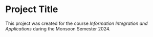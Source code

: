 # Project Title

This project was created for the course *Information Integration and Applications* during the Monsoon Semester 2024.
